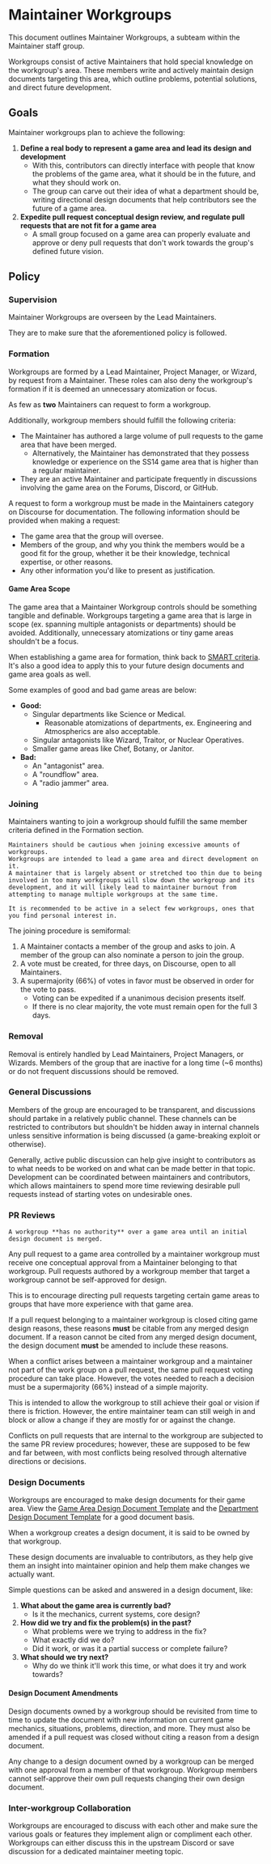 # Maintainer Workgroups
This document outlines Maintainer Workgroups, a subteam within the Maintainer staff group.

Workgroups consist of active Maintainers that hold special knowledge on the workgroup's area.
These members write and actively maintain design documents targeting this area, which outline problems, potential solutions, and direct future development.

## Goals
Maintainer workgroups plan to achieve the following:
1. **Define a real body to represent a game area and lead its design and development**
   - With this, contributors can directly interface with people that know the problems of the game area, what it should be in the future, and what they should work on.
   - The group can carve out their idea of what a department should be, writing directional design documents that help contributors see the future of a game area.
2. **Expedite pull request conceptual design review, and regulate pull requests that are not fit for a game area**
   - A small group focused on a game area can properly evaluate and approve or deny pull requests that don't work towards the group's defined future vision.

## Policy

### Supervision
Maintainer Workgroups are overseen by the Lead Maintainers.

They are to make sure that the aforementioned policy is followed.

### Formation
Workgroups are formed by a Lead Maintainer, Project Manager, or Wizard, by request from a Maintainer.
These roles can also deny the workgroup's formation if it is deemed an unnecessary atomization or focus.

As few as **two** Maintainers can request to form a workgroup.

Additionally, workgroup members should fulfill the following criteria:
- The Maintainer has authored a large volume of pull requests to the game area that have been merged.
  - Alternatively, the Maintainer has demonstrated that they possess knowledge or experience on the SS14 game area that is higher than a regular maintainer.
- They are an active Maintainer and participate frequently in discussions involving the game area on the Forums, Discord, or GitHub.

A request to form a workgroup must be made in the Maintainers category on Discourse for documentation.
The following information should be provided when making a request:
- The game area that the group will oversee.
- Members of the group, and why you think the members would be a good fit for the group, whether it be their knowledge, technical expertise, or other reasons.
- Any other information you'd like to present as justification.

#### Game Area Scope
The game area that a Maintainer Workgroup controls should be something tangible and definable.
Workgroups targeting a game area that is large in scope (ex. spanning multiple antagonists or departments) should be avoided.
Additionally, unnecessary atomizations or tiny game areas shouldn't be a focus.

When establishing a game area for formation, think back to [SMART criteria](https://en.wikipedia.org/wiki/SMART_criteria).
It's also a good idea to apply this to your future design documents and game area goals as well.

Some examples of good and bad game areas are below:
- **Good:**
  - Singular departments like Science or Medical.
    - Reasonable atomizations of departments, ex. Engineering and Atmospherics are also acceptable.
  - Singular antagonists like Wizard, Traitor, or Nuclear Operatives.
  - Smaller game areas like Chef, Botany, or Janitor.
- **Bad:**
  - An "antagonist" area.
  - A "roundflow" area.
  - A "radio jammer" area.

### Joining
Maintainers wanting to join a workgroup should fulfill the same member criteria defined in the Formation section.

```admonish warning
Maintainers should be cautious when joining excessive amounts of workgroups.
Workgroups are intended to lead a game area and direct development on it.
A maintainer that is largely absent or stretched too thin due to being involved in too many workgroups will slow down the workgroup and its development, and it will likely lead to maintainer burnout from attempting to manage multiple workgroups at the same time.

It is recommended to be active in a select few workgroups, ones that you find personal interest in.
```

The joining procedure is semiformal:
1. A Maintainer contacts a member of the group and asks to join. A member of the group can also nominate a person to join the group.
2. A vote must be created, for three days, on Discourse, open to all Maintainers.
3. A supermajority (66%) of votes in favor must be observed in order for the vote to pass.
   - Voting can be expedited if a unanimous decision presents itself.
   - If there is no clear majority, the vote must remain open for the full 3 days.

### Removal
Removal is entirely handled by Lead Maintainers, Project Managers, or Wizards.
Members of the group that are inactive for a long time (~6 months) or do not frequent discussions should be removed.

### General Discussions
Members of the group are encouraged to be transparent, and discussions should partake in a relatively public channel.
These channels can be restricted to contributors but shouldn't be hidden away in internal channels unless sensitive information is being discussed (a game-breaking exploit or otherwise).

Generally, active public discussion can help give insight to contributors as to what needs to be worked on and what can be made better in that topic.
Development can be coordinated between maintainers and contributors, which allows maintainers to spend more time reviewing desirable pull requests instead of starting votes on undesirable ones.

### PR Reviews
```admonish warning
A workgroup **has no authority** over a game area until an initial design document is merged.
```

Any pull request to a game area controlled by a maintainer workgroup must receive one conceptual approval from a Maintainer belonging to that workgroup.
Pull requests authored by a workgroup member that target a workgroup cannot be self-approved for design.

This is to encourage directing pull requests targeting certain game areas to groups that have more experience with that game area.

If a pull request belonging to a maintainer workgroup is closed citing game design reasons, these reasons **must** be citable from any merged design document.
If a reason cannot be cited from any merged design document, the design document **must** be amended to include these reasons.

When a conflict arises between a maintainer workgroup and a maintainer not part of the work group on a pull request, the same pull request voting procedure can take place.
However, the votes needed to reach a decision must be a supermajority (66%) instead of a simple majority.

This is intended to allow the workgroup to still achieve their goal or vision if there is friction. However, the entire maintainer team can still weigh in and block or allow a change if they are mostly for or against the change.

Conflicts on pull requests that are internal to the workgroup are subjected to the same PR review procedures; however, these are supposed to be few and far between, with most conflicts being resolved through alternative directions or decisions.

### Design Documents
Workgroups are encouraged to make design documents for their game area.
View the [Game Area Design Document Template](/src/en/general-development/game-area-design-doc.md) and the [Department Design Document Template](/src/en/templates-docs/department-design-template.md) for a good document basis.

When a workgroup creates a design document, it is said to be owned by that workgroup.

These design documents are invaluable to contributors, as they help give them an insight into maintainer opinion and help them make changes we actually want.

Simple questions can be asked and answered in a design document, like:
1. **What about the game area is currently bad?**
   - Is it the mechanics, current systems, core design?
2. **How did we try and fix the problem(s) in the past?**
   - What problems were we trying to address in the fix?
   - What exactly did we do?
   - Did it work, or was it a partial success or complete failure?
3. **What should we try next?**
   - Why do we think it'll work this time, or what does it try and work towards?

#### Design Document Amendments
Design documents owned by a workgroup should be revisited from time to time to update the document with new information on current game mechanics, situations, problems, direction, and more.
They must also be amended if a pull request was closed without citing a reason from a design document.

Any change to a design document owned by a workgroup can be merged with one approval from a member of that workgroup.
Workgroup members cannot self-approve their own pull requests changing their own design document.

### Inter-workgroup Collaboration
Workgroups are encouraged to discuss with each other and make sure the various goals or features they implement align or compliment each other. Workgroups can either discuss this in the upstream Discord or save discussion for a dedicated maintainer meeting topic.
